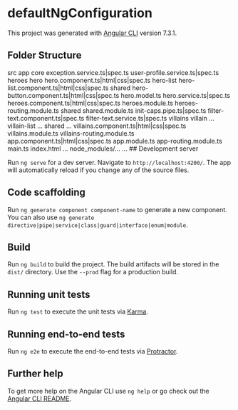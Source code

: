 # defaultNgConfiguration

This project was generated with [Angular CLI](https://github.com/angular/angular-cli) version 7.3.1.
## Folder Structure
<project root>
src
    app
        core
            exception.service.ts|spec.ts
            user-profile.service.ts|spec.ts
        heroes
            hero
                hero.component.ts|html|css|spec.ts
            hero-list
                hero-list.component.ts|html|css|spec.ts
            shared
                hero-button.component.ts|html|css|spec.ts
                hero.model.ts
                hero.service.ts|spec.ts
            heroes.component.ts|html|css|spec.ts
            heroes.module.ts
            heroes-routing.module.ts
    shared
        shared.module.ts
        init-caps.pipe.ts|spec.ts
        filter-text.component.ts|spec.ts
        filter-text.service.ts|spec.ts
    villains
        villain
            ...
        villain-list
            ...
        shared
            ...
        villains.component.ts|html|css|spec.ts
        villains.module.ts
        villains-routing.module.ts
    app.component.ts|html|css|spec.ts
    app.module.ts
    app-routing.module.ts   
    main.ts
    index.html
    ...
node_modules/...
...
## Development server

Run `ng serve` for a dev server. Navigate to `http://localhost:4200/`. The app will automatically reload if you change any of the source files.

## Code scaffolding

Run `ng generate component component-name` to generate a new component. You can also use `ng generate directive|pipe|service|class|guard|interface|enum|module`.

## Build

Run `ng build` to build the project. The build artifacts will be stored in the `dist/` directory. Use the `--prod` flag for a production build.

## Running unit tests

Run `ng test` to execute the unit tests via [Karma](https://karma-runner.github.io).

## Running end-to-end tests

Run `ng e2e` to execute the end-to-end tests via [Protractor](http://www.protractortest.org/).

## Further help

To get more help on the Angular CLI use `ng help` or go check out the [Angular CLI README](https://github.com/angular/angular-cli/blob/master/README.md).
